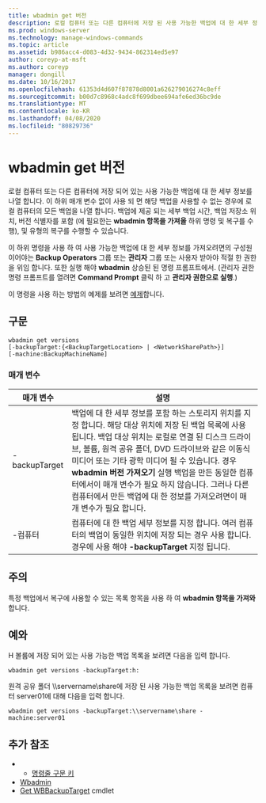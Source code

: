 ```yaml
---
title: wbadmin get 버전
description: 로컬 컴퓨터 또는 다른 컴퓨터에 저장 된 사용 가능한 백업에 대 한 세부 정보를 나열 하는 wbadmin get 버전에 대 한 Windows 명령 항목입니다.
ms.prod: windows-server
ms.technology: manage-windows-commands
ms.topic: article
ms.assetid: b986acc4-d083-4d32-9434-862314ed5e97
author: coreyp-at-msft
ms.author: coreyp
manager: dongill
ms.date: 10/16/2017
ms.openlocfilehash: 61353d4d607f87878d8001a626279016274c8eff
ms.sourcegitcommit: b00d7c8968c4adc8f699dbee694afe6ed36bc9de
ms.translationtype: MT
ms.contentlocale: ko-KR
ms.lasthandoff: 04/08/2020
ms.locfileid: "80829736"
---
```

# <a name="wbadmin-get-versions"></a>wbadmin get 버전



로컬 컴퓨터 또는 다른 컴퓨터에 저장 되어 있는 사용 가능한 백업에 대 한 세부 정보를 나열 합니다. 이 하위 매개 변수 없이 사용 되 면 해당 백업을 사용할 수 없는 경우에 로컬 컴퓨터의 모든 백업을 나열 합니다. 백업에 제공 되는 세부 백업 시간, 백업 저장소 위치, 버전 식별자를 포함 (에 필요한는 **wbadmin 항목을 가져올** 하위 명령 및 복구를 수행), 및 유형의 복구를 수행할 수 있습니다.

이 하위 명령을 사용 하 여 사용 가능한 백업에 대 한 세부 정보를 가져오려면의 구성원 이어야는 **Backup Operators** 그룹 또는 **관리자** 그룹 또는 사용자 받아야 적절 한 권한을 위임 합니다. 또한 실행 해야 **wbadmin** 상승된 된 명령 프롬프트에서. (관리자 권한 명령 프롬프트를 열려면 **Command Prompt** 클릭 하 고 **관리자 권한으로 실행**.)

이 명령을 사용 하는 방법의 예제를 보려면 [예제](#BKMK_examples)합니다.

## <a name="syntax"></a>구문

```
wbadmin get versions
[-backupTarget:{<BackupTargetLocation> | <NetworkSharePath>}]
[-machine:BackupMachineName]
```

### <a name="parameters"></a>매개 변수

|매개 변수|설명|
|---------|-----------|
|-backupTarget|백업에 대 한 세부 정보를 포함 하는 스토리지 위치를 지정 합니다. 해당 대상 위치에 저장 된 백업 목록에 사용 됩니다. 백업 대상 위치는 로컬로 연결 된 디스크 드라이브, 볼륨, 원격 공유 폴더, DVD 드라이브와 같은 이동식 미디어 또는 기타 광학 미디어 될 수 있습니다. 경우 **wbadmin 버전 가져오기** 실행 백업을 만든 동일한 컴퓨터에서이 매개 변수가 필요 하지 않습니다. 그러나 다른 컴퓨터에서 만든 백업에 대 한 정보를 가져오려면이 매개 변수가 필요 합니다.|
|-컴퓨터|컴퓨터에 대 한 백업 세부 정보를 지정 합니다. 여러 컴퓨터의 백업이 동일한 위치에 저장 되는 경우 사용 합니다. 경우에 사용 해야 **-backupTarget** 지정 됩니다.|

## <a name="remarks"></a>주의

특정 백업에서 복구에 사용할 수 있는 목록 항목을 사용 하 여 **wbadmin 항목을 가져와**합니다.

## <a name="examples"></a><a name=BKMK_examples></a>예와

H 볼륨에 저장 되어 있는 사용 가능한 백업 목록을 보려면 다음을 입력 합니다.
```
wbadmin get versions -backupTarget:h:
```
원격 공유 폴더 \\\\servername\share에 저장 된 사용 가능한 백업 목록을 보려면 컴퓨터 server01에 대해 다음을 입력 합니다.
```
wbadmin get versions -backupTarget:\\servername\share -machine:server01
```

## <a name="additional-references"></a>추가 참조

-   - [명령줄 구문 키](command-line-syntax-key.md)
-   [Wbadmin](wbadmin.md)
-   [Get WBBackupTarget](https://technet.microsoft.com/library/jj902447.aspx) cmdlet